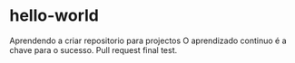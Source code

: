 # hello-world
Aprendendo a criar repositorio para projectos
O aprendizado continuo é a chave para o sucesso.
Pull request final test.
